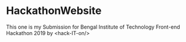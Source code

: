 # HackathonWebsite
This one is my Submission for Bengal Institute of Technology Front-end Hackathon 2019 by &lt;hack-IT-on/>
